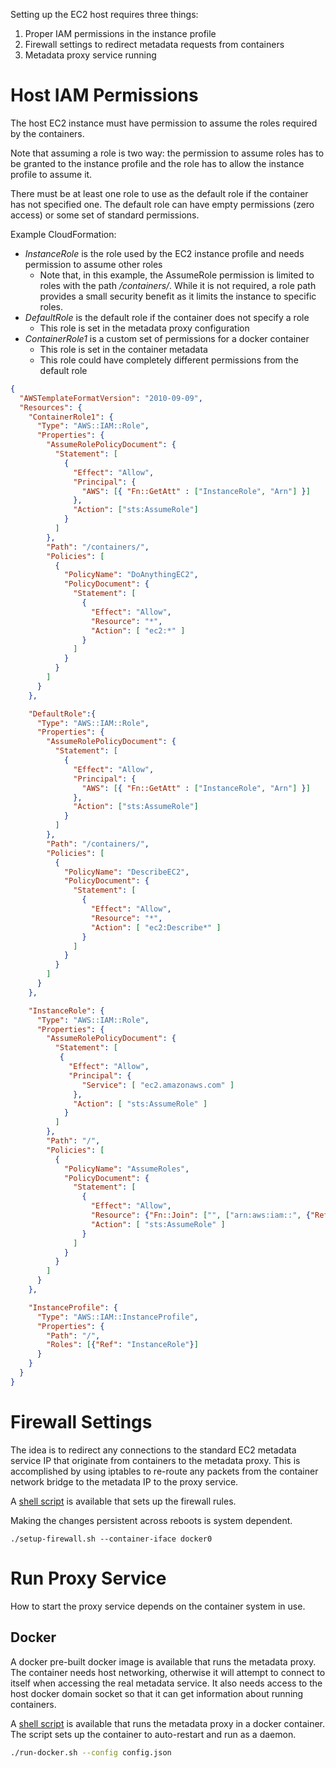 Setting up the EC2 host requires three things:

1. Proper IAM permissions in the instance profile
2. Firewall settings to redirect metadata requests from containers
3. Metadata proxy service running

# Host IAM Permissions

The host EC2 instance must have permission to assume the roles required by the containers.

Note that assuming a role is two way: the permission to assume roles has to be granted to the
instance profile and the role has to allow the instance profile to assume it.

There must be at least one role to use as the default role if the container has not specified
one. The default role can have empty permissions (zero access) or some set of standard
permissions.

Example CloudFormation:

* _InstanceRole_ is the role used by the EC2 instance profile and needs permission to assume other roles
  * Note that, in this example, the AssumeRole permission is limited to roles with the path
    _/containers/_. While it is not required, a role path provides a small security
    benefit as it limits the instance to specific roles.
* _DefaultRole_ is the default role if the container does not specify a role
  * This role is set in the metadata proxy configuration
* _ContainerRole1_ is a custom set of permissions for a docker container
  * This role is set in the container metadata
  * This role could have completely different permissions from the default role

```json
{
  "AWSTemplateFormatVersion": "2010-09-09",
  "Resources": {
    "ContainerRole1": {
      "Type": "AWS::IAM::Role",
      "Properties": {
        "AssumeRolePolicyDocument": {
          "Statement": [
            {
              "Effect": "Allow",
              "Principal": {
                "AWS": [{ "Fn::GetAtt" : ["InstanceRole", "Arn"] }]
              },
              "Action": ["sts:AssumeRole"]
            }
          ]
        },
        "Path": "/containers/",
        "Policies": [
          {
            "PolicyName": "DoAnythingEC2",
            "PolicyDocument": {
              "Statement": [
                {
                  "Effect": "Allow",
                  "Resource": "*",
                  "Action": [ "ec2:*" ]
                }
              ]
            }
          }
        ]
      }
    },

    "DefaultRole":{
      "Type": "AWS::IAM::Role",
      "Properties": {
        "AssumeRolePolicyDocument": {
          "Statement": [
            {
              "Effect": "Allow",
              "Principal": {
                "AWS": [{ "Fn::GetAtt" : ["InstanceRole", "Arn"] }]
              },
              "Action": ["sts:AssumeRole"]
            }
          ]
        },
        "Path": "/containers/",
        "Policies": [
          {
            "PolicyName": "DescribeEC2",
            "PolicyDocument": {
              "Statement": [
                {
                  "Effect": "Allow",
                  "Resource": "*",
                  "Action": [ "ec2:Describe*" ]
                }
              ]
            }
          }
        ]
      }
    },

    "InstanceRole": {
      "Type": "AWS::IAM::Role",
      "Properties": {
        "AssumeRolePolicyDocument": {
          "Statement": [
           {
             "Effect": "Allow",
             "Principal": {
                "Service": [ "ec2.amazonaws.com" ]
              },
              "Action": [ "sts:AssumeRole" ]
            }
          ]
        },
        "Path": "/",
        "Policies": [
          {
            "PolicyName": "AssumeRoles",
            "PolicyDocument": {
              "Statement": [
                {
                  "Effect": "Allow",
                  "Resource": {"Fn::Join": ["", ["arn:aws:iam::", {"Ref": "AWS::AccountId"}, ":role/containers/*"]]},
                  "Action": [ "sts:AssumeRole" ]
                }
              ]
            }
          }
        ]
      }
    },

    "InstanceProfile": {
      "Type": "AWS::IAM::InstanceProfile",
      "Properties": {
        "Path": "/",
        "Roles": [{"Ref": "InstanceRole"}]
      }
    }
  }
}
```

# Firewall Settings

The idea is to redirect any connections to the standard EC2 metadata service IP that
originate from containers to the metadata proxy. This is accomplished by using
iptables to re-route any packets from the container network bridge to the metadata
IP to the proxy service.

A [shell script](../scripts/setup-firewall.sh) is available that sets up the firewall rules.

Making the changes persistent across reboots is system dependent.

```shell
./setup-firewall.sh --container-iface docker0
```

# Run Proxy Service

How to start the proxy service depends on the container system in use.

## Docker

A docker pre-built docker image is available that runs the metadata proxy.
The container needs host networking, otherwise it will attempt to connect
to itself when accessing the real metadata service. It also needs access
to the host docker domain socket so that it can get information about
running containers.

A [shell script](../scripts/run-docker.sh) is available that runs the
metadata proxy in a docker container. The script sets up the container
to auto-restart and run as a daemon.

```bash
./run-docker.sh --config config.json
```
